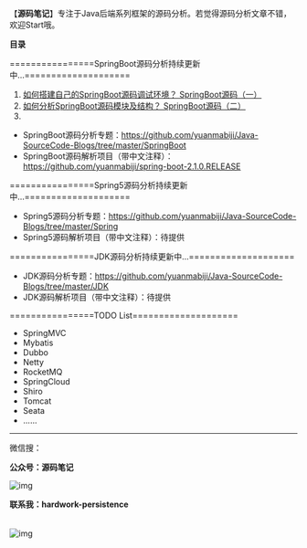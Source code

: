 【**源码笔记**】专注于Java后端系列框架的源码分析。若觉得源码分析文章不错，欢迎Start哦。

**目录**

================SpringBoot源码分析持续更新中...====================
1. [如何搭建自己的SpringBoot源码调试环境？ SpringBoot源码（一）](https://github.com/yuanmabiji/Java-SourceCode-Blogs/blob/master/SpringBoot/1%20%E5%A6%82%E4%BD%95%E6%90%AD%E5%BB%BA%E8%87%AA%E5%B7%B1%E7%9A%84SpringBoot%E6%BA%90%E7%A0%81%E8%B0%83%E8%AF%95%E7%8E%AF%E5%A2%83%EF%BC%9F%20%20SpringBoot%E6%BA%90%E7%A0%81%EF%BC%88%E4%B8%80%EF%BC%89.md)
2. [如何分析SpringBoot源码模块及结构？ SpringBoot源码（二）](https://github.com/yuanmabiji/Java-SourceCode-Blogs/blob/master/SpringBoot/2%20%E5%A6%82%E4%BD%95%E5%88%86%E6%9E%90SpringBoot%E6%BA%90%E7%A0%81%E6%A8%A1%E5%9D%97%E5%8F%8A%E7%BB%93%E6%9E%84%EF%BC%9F%20%20SpringBoot%E6%BA%90%E7%A0%81%EF%BC%88%E4%BA%8C%EF%BC%89.md)
3. 
* SpringBoot源码分析专题：https://github.com/yuanmabiji/Java-SourceCode-Blogs/tree/master/SpringBoot
* SpringBoot源码解析项目（带中文注释）：https://github.com/yuanmabiji/spring-boot-2.1.0.RELEASE


================Spring5源码分析持续更新中...====================
* Spring5源码分析专题：https://github.com/yuanmabiji/Java-SourceCode-Blogs/tree/master/Spring
* Spring5源码解析项目（带中文注释）：待提供


================JDK源码分析持续更新中...====================
* JDK源码分析专题：https://github.com/yuanmabiji/Java-SourceCode-Blogs/tree/master/JDK
* JDK源码解析项目（带中文注释）：待提供

================TODO List====================

* SpringMVC
* Mybatis
* Dubbo
* Netty
* RocketMQ
* SpringCloud
* Shiro
* Tomcat
* Seata
* ......

--------------------------------------------
微信搜：

**公众号：源码笔记**

![img](https://common-ymbj.oss-cn-beijing.aliyuncs.com/%E6%BA%90%E7%A0%81%E7%AC%94%E8%AE%B0%E5%85%AC%E4%BC%97%E5%8F%B7%E4%BA%8C%E7%BB%B4%E7%A0%81.PNG)

**联系我：hardwork-persistence**

###### 





![img](https://common-ymbj.oss-cn-beijing.aliyuncs.com/%E7%88%B1%E7%BC%96%E7%A0%81%E7%9A%84%E7%A0%81%E5%86%9C%E4%BA%8C%E7%BB%B4%E7%A0%81.PNG)